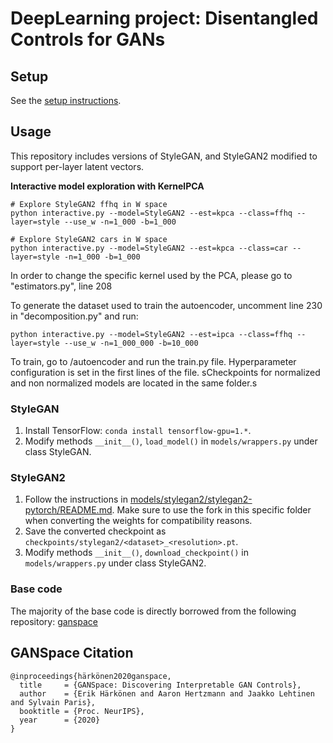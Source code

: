 # DeepLearning project: Disentangled Controls for GANs

## Setup
See the [setup instructions](SETUP.md).

## Usage
This repository includes versions of StyleGAN, and StyleGAN2 modified to support per-layer latent vectors.

**Interactive model exploration with KernelPCA**
```
# Explore StyleGAN2 ffhq in W space
python interactive.py --model=StyleGAN2 --est=kpca --class=ffhq --layer=style --use_w -n=1_000 -b=1_000

# Explore StyleGAN2 cars in W space
python interactive.py --model=StyleGAN2 --est=kpca --class=car --layer=style -n=1_000 -b=1_000
```
In order to change the specific kernel used by the PCA, please go to "estimators.py", line 208

To generate the dataset used to train the autoencoder, uncomment line 230 in "decomposition.py" and run:
```
python interactive.py --model=StyleGAN2 --est=ipca --class=ffhq --layer=style --use_w -n=1_000_000 -b=10_000
```
To train, go to /autoencoder and run the train.py file. Hyperparameter configuration is set in the first lines of the file. sCheckpoints for normalized and non normalized models are located in the same folder.s

### StyleGAN
1. Install TensorFlow: `conda install tensorflow-gpu=1.*`.
2. Modify methods `__init__()`, `load_model()` in `models/wrappers.py` under class StyleGAN.

### StyleGAN2
1. Follow the instructions in [models/stylegan2/stylegan2-pytorch/README.md](https://github.com/harskish/stylegan2-pytorch/blob/master/README.md#convert-weight-from-official-checkpoints). Make sure to use the fork in this specific folder when converting the weights for compatibility reasons.
2. Save the converted checkpoint as `checkpoints/stylegan2/<dataset>_<resolution>.pt`.
3. Modify methods `__init__()`, `download_checkpoint()` in `models/wrappers.py` under class StyleGAN2.

### Base code
The majority of the base code is directly borrowed from the following repository: [ganspace]

[ganspace]: https://github.com/harskish/ganspace

## GANSpace Citation
```
@inproceedings{härkönen2020ganspace,
  title     = {GANSpace: Discovering Interpretable GAN Controls},
  author    = {Erik Härkönen and Aaron Hertzmann and Jaakko Lehtinen and Sylvain Paris},
  booktitle = {Proc. NeurIPS},
  year      = {2020}
}
```

[stylegan_pytorch]: https://github.com/lernapparat/lernapparat/blob/master/style_gan/pytorch_style_gan.ipynb
[stylegan2_pytorch]: https://github.com/rosinality/stylegan2-pytorch
[pretrained_stylegan]: https://github.com/justinpinkney/awesome-pretrained-stylegan
